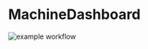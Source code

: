 # MachineDashboard
![example workflow](https://github.com/MikePapinski/MachineDashboard/actions/workflows/CICD.yml/badge.svg)
